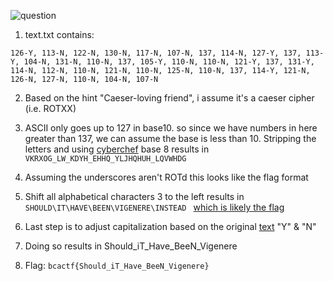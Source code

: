 ![question](https://i.imgur.com/KpDpagQ.png)
1) text.txt contains:
```text
126-Y, 113-N, 122-N, 130-N, 117-N, 107-N, 137, 114-N, 127-Y, 137, 113-Y, 104-N, 131-N, 110-N, 137, 105-Y, 110-N, 110-N, 121-Y, 137, 131-Y, 114-N, 112-N, 110-N, 121-N, 110-N, 125-N, 110-N, 137, 114-Y, 121-N, 126-N, 127-N, 110-N, 104-N, 107-N
```

2) Based on the hint "Caeser-loving friend", i assume it's a caeser cipher (i.e. ROTXX)

3) ASCII only goes up to 127 in base10. so since we have numbers in here greater than 137, we can assume the base is less than 10.  Stripping the letters and using [cyberchef](https://gchq.github.io/CyberChef/) base 8 results in
``` VKRXOG_LW_KDYH_EHHQ_YLJHQHUH_LQVWHDG ```

4) Assuming the underscores aren't ROTd this looks like the flag format

5) Shift all alphabetical characters 3 to the left results in
```SHOULD\IT\HAVE\BEEN\VIGENERE\INSTEAD ``` [which is likely the flag](https://gchq.github.io/CyberChef/#recipe=From_Octal('Space')ROT47(-3)&input=MTI2LCAxMTMsIDEyMiwgMTMwLCAxMTcsIDEwNywgMTM3LCAxMTQsIDEyNywgMTM3LCAxMTMsIDEwNCwgMTMxLCAxMTAsIDEzNywgMTA1LCAxMTAsIDExMCwgMTIxLCAxMzcsIDEzMSwgMTE0LCAxMTIsIDExMCwgMTIxLCAxMTAsIDEyNSwgMTEwLCAxMzcsIDExNCwgMTIxLCAxMjYsIDEyNywgMTEwLCAxMDQsIDEwNw)

6) Last step is to adjust capitalization based on the original [text](text.txt) "Y" & "N"

7) Doing so results in Should_iT_Have_BeeN_Vigenere

8) Flag: ```bcactf{Should_iT_Have_BeeN_Vigenere}```
